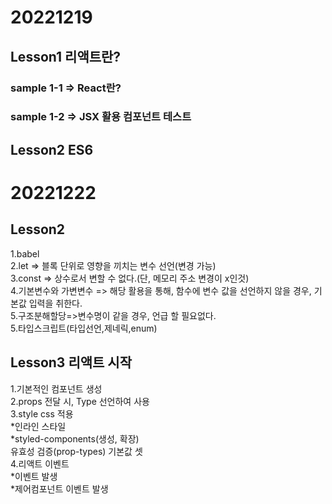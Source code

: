 # 20221219

## Lesson1 리액트란?

### sample 1-1 => React란?

### sample 1-2 => JSX 활용 컴포넌트 테스트

## Lesson2 ES6

# 20221222

## Lesson2

1.babel<br />
2.let => 블록 단위로 영향을 끼치는 변수 선언(변경 가능) <br />
3.const => 상수로서 변할 수 없다.(단, 메모리 주소 변경이 x인것)<br /> 4.기본변수와 가변변수 => 해당 활용을 통해, 함수에 변수 값을 선언하지 않을 경우, 기본값 입력을 취한다.<br /> 5.구조분해할당=>변수명이 같을 경우, 언급 할 필요없다.<br /> 5.타입스크립트(타입선언,제네릭,enum)

## Lesson3 리액트 시작

1.기본적인 컴포넌트 생성<br />
2.props 전달 시, Type 선언하여 사용<br />
3.style css 적용<br />
*인라인 스타일<br />
*styled-components(생성, 확장)<br />
유효성 검증(prop-types)
기본값 셋<br /> 4.리액트 이벤트<br/>
*이벤트 발생<br/>
*제어컴포넌트 이벤트 발생
